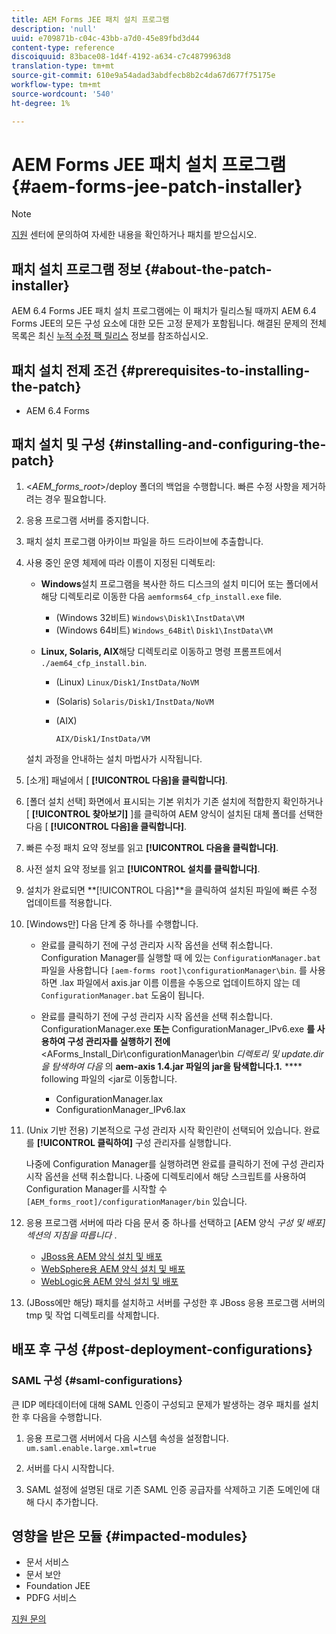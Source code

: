 ```yaml
---
title: AEM Forms JEE 패치 설치 프로그램
description: 'null'
uuid: e709871b-c04c-43bb-a7d0-45e89fbd3d44
content-type: reference
discoiquuid: 83bace08-1d4f-4192-a634-c7c4879963d8
translation-type: tm+mt
source-git-commit: 610e9a54adad3abdfecb8b2c4da67d677f75175e
workflow-type: tm+mt
source-wordcount: '540'
ht-degree: 1%

---
```



# AEM Forms JEE 패치 설치 프로그램 {#aem-forms-jee-patch-installer}

>[!NOTE]
>
>[지원](https://www.adobe.com/account/sign-in.supportportal.html) 센터에 문의하여 자세한 내용을 확인하거나 패치를 받으십시오.

## 패치 설치 프로그램 정보 {#about-the-patch-installer}

AEM 6.4 Forms JEE 패치 설치 프로그램에는 이 패치가 릴리스될 때까지 AEM 6.4 Forms JEE의 모든 구성 요소에 대한 모든 고정 문제가 포함됩니다. 해결된 문제의 전체 목록은 최신 [누적 수정 팩 릴리스](cfp-release-notes.md) 정보를 참조하십시오.

## 패치 설치 전제 조건 {#prerequisites-to-installing-the-patch}

* AEM 6.4 Forms

## 패치 설치 및 구성 {#installing-and-configuring-the-patch}

1. &lt;*AEM_forms_root*>/deploy 폴더의 백업을 수행합니다. 빠른 수정 사항을 제거하려는 경우 필요합니다.
1. 응용 프로그램 서버를 중지합니다.
1. 패치 설치 프로그램 아카이브 파일을 하드 드라이브에 추출합니다.
1. 사용 중인 운영 체제에 따라 이름이 지정된 디렉토리:

   * **Windows**&#x200B;설치 프로그램을 복사한 하드 디스크의 설치 미디어 또는 폴더에서 해당 디렉토리로 이동한 다음 
`aemforms64_cfp_install.exe` file.

      * (Windows 32비트) `Windows\Disk1\InstData\VM`
      * (Windows 64비트) `Windows_64Bit`\ `Disk1\InstData\VM`
   * **Linux, Solaris, AIX**&#x200B;해당 디렉토리로 이동하고 명령 프롬프트에서 
`./aem64_cfp_install.bin`.

      * (Linux) `Linux/Disk1/InstData/NoVM`
      * (Solaris) `Solaris/Disk1/InstData/NoVM`
      * (AIX)

         ```
         AIX/Disk1/InstData/VM
         ```
   설치 과정을 안내하는 설치 마법사가 시작됩니다.

1. [소개] 패널에서 [ **[!UICONTROL 다음]을 클릭합니다]**.
1. [폴더 설치 선택] 화면에서 표시되는 기본 위치가 기존 설치에 적합한지 확인하거나 [ **[!UICONTROL 찾아보기]** ]를 클릭하여 AEM 양식이 설치된 대체 폴더를 선택한 다음 [ **[!UICONTROL 다음]을 클릭합니다]**.

1. 빠른 수정 패치 요약 정보를 읽고 **[!UICONTROL 다음을 클릭합니다]**.
1. 사전 설치 요약 정보를 읽고 **[!UICONTROL 설치를 클릭합니다]**.
1. 설치가 완료되면 **[!UICONTROL 다음]**을 클릭하여 설치된 파일에 빠른 수정 업데이트를 적용합니다.
1. [Windows만] 다음 단계 중 하나를 수행합니다.

   * 완료를 클릭하기 전에 구성 관리자 시작 옵션을 선택 취소합니다. Configuration Manager를 실행할 때 에 있는 `ConfigurationManager.bat` 파일을 사용합니다 `[aem-forms root]\configurationManager\bin`. 를 사용하면 .lax 파일에서 axis.jar 이름 이름을 수동으로 업데이트하지 않는 데 `ConfigurationManager.bat` 도움이 됩니다.
   * 완료를 클릭하기 전에 구성 관리자 시작 옵션을 선택 취소합니다. ConfigurationManager.exe **또는** ConfigurationManager_IPv6.exe **를 사용하여 구성 관리자를 실행하기 전에**&lt;AForms_Install_Dir\configurationManager\bin *디렉토리 및 update.dir을 탐색하여 다음* 의 **aem-axis 1.4.jar 파일의 jar을 탐색합니다.1.** **** following 파일의 &lt;jar로 이동합니다.

      * ConfigurationManager.lax
      * ConfigurationManager_IPv6.lax

1. (Unix 기반 전용) 기본적으로 구성 관리자 시작 확인란이 선택되어 있습니다. 완료를 **[!UICONTROL 클릭하여]** 구성 관리자를 실행합니다.

   나중에 Configuration Manager를 실행하려면 완료를 클릭하기 전에 구성 관리자 시작 옵션을 선택 취소합니다. 나중에 디렉토리에서 해당 스크립트를 사용하여 Configuration Manager를 시작할 수 `[AEM_forms_root]/configurationManager/bin` 있습니다.

1. 응용 프로그램 서버에 따라 다음 문서 중 하나를 선택하고 [AEM 양식 *구성 및 배포] 섹션의 지침을 따릅니다* .

   * [JBoss용 AEM 양식 설치 및 배포](http://www.adobe.com/go/learn_aemforms_installJBoss_64)
   * [WebSphere용 AEM 양식 설치 및 배포](http://www.adobe.com/go/learn_aemforms_installWebSphere_64)
   * [WebLogic용 AEM 양식 설치 및 배포](http://www.adobe.com/go/learn_aemforms_installWebLogic_64)

1. (JBoss에만 해당) 패치를 설치하고 서버를 구성한 후 JBoss 응용 프로그램 서버의 tmp 및 작업 디렉토리를 삭제합니다.

## 배포 후 구성 {#post-deployment-configurations}

### SAML 구성 {#saml-configurations}

큰 IDP 메타데이터에 대해 SAML 인증이 구성되고 문제가 발생하는 경우 패치를 설치한 후 다음을 수행합니다.

1. 응용 프로그램 서버에서 다음 시스템 속성을 설정합니다.\
   `um.saml.enable.large.xml=true`

1. 서버를 다시 시작합니다.
1. SAML 설정에 설명된 대로 기존 SAML 인증 공급자를 삭제하고 기존 도메인에 대해 다시 추가합니다.

## 영향을 받은 모듈 {#impacted-modules}

* 문서 서비스
* 문서 보안
* Foundation JEE
* PDFG 서비스

[지원 문의](https://www.adobe.com/account/sign-in.supportportal.html)
